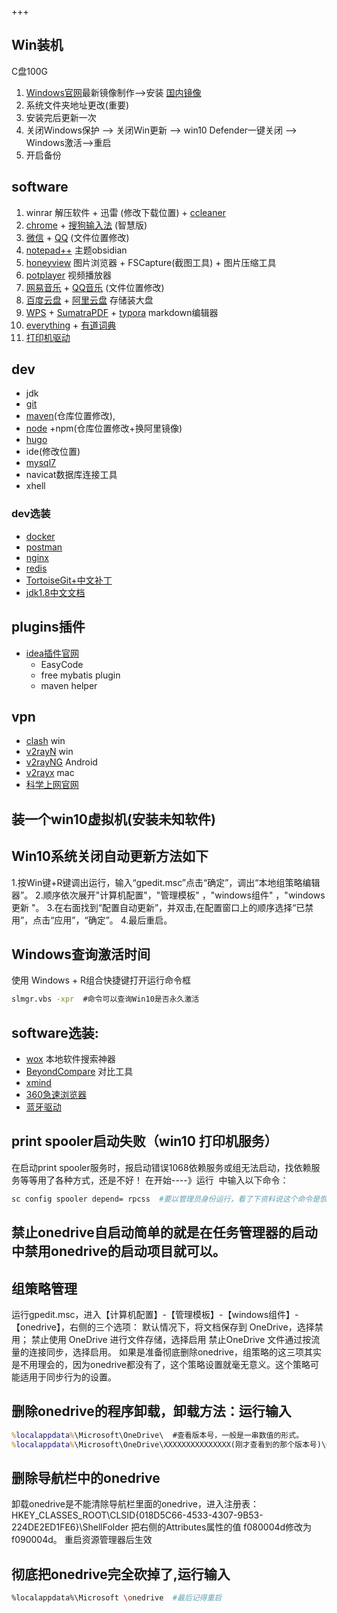 +++
## Win装机
C盘100G
1. [Windows官网](https://www.microsoft.com/zh-cn/software-download/windows10)最新镜像制作-->安装 [国内镜像](https://msdn.itellyou.cn)
2. 系统文件夹地址更改(重要)
3. 安装完后更新一次
4. 关闭Windows保护 --> 关闭Win更新 -->  win10 Defender一键关闭 --> Windows激活-->重启
5. 开启备份
## software
1. winrar 解压软件 + 迅雷 (修改下载位置) + [ccleaner](https://www.ccleaner.com/)
2. [chrome](https://www.google.cn/intl/zh-CN/chrome) + [搜狗输入法](https://pinyin.sogou.com/zhihui) (智慧版)
3. [微信](https://weixin.qq.com) + [QQ](https://im.qq.com/) (文件位置修改)
4. [notepad++](https://notepad-plus.en.softonic.com/) 主题obsidian
5. [honeyview](https://honeyview.en.softonic.com/) 图片浏览器 + FSCapture(截图工具) + 图片压缩工具
6. [potplayer](http://potplayer.org/) 视频播放器
7. [网易音乐](https://music.163.com) + [QQ音乐](https://y.qq.com/) (文件位置修改)
8. [百度云盘](https://pan.baidu.com/download/) + [阿里云盘](https://www.aliyundrive.com/) 存储装大盘
9. [WPS](https://www.wps.cn/) + [SumatraPDF](https://www.sumatrapdfreader.org/) + [typora](https://www.typora.io/) markdown编辑器
10. [everything](https://everything.en.softonic.com/) + [有道词典](https://www.youdao.com/)
11. [打印机驱动](https://support.hp.com/cn-zh/drivers/selfservice/hp-laserjet-pro-m1136-multifunction-printer-series/5094778)
## dev
- jdk
- [git](https://git-scm.com/)
- [maven](https://archive.apache.org/dist/maven/maven-3/)(仓库位置修改),
- [node](http://nodejs.cn/) +npm(仓库位置修改+换阿里镜像)
- [hugo](https://github.com/gohugoio/hugo/releases)
- ide(修改位置)
- [mysql7](https://dev.mysql.com/downloads/mysql)
- navicat数据库连接工具
- xhell
### dev选装
- [docker](https://hub.docker.com/editions/community/docker-ce-desktop-windows)
- [postman](https://www.getpostman.com/)
- [nginx](http://nginx.org/en/download.html)
- [redis](https://github.com/microsoftarchive/redis/releases)
- [TortoiseGit+中文补丁](https://tortoisegit.org/download/)
- [jdk1.8中文文档](https://docs.oracle.com/javase/8/docs/)
## plugins插件
- [idea插件官网](https://plugins.jetbrains.com)
  - EasyCode
  - free mybatis plugin
  - maven helper
## vpn
- [clash](https://github.com/Fndroid/clash_for_windows_pkg/releases) win
- [v2rayN](https://github.com/2dust/v2rayN/releases) win
- [v2rayNG](https://github.com/2dust/v2rayNG/releases) Android
- [v2rayx](https://github.com/Cenmrev/V2RayX/releases) mac
- [科学上网官网](https://github.com/haotian-wang/google-access-helper)
## 装一个win10虚拟机(安装未知软件)
## Win10系统关闭自动更新方法如下
1.按Win键+R键调出运行，输入“gpedit.msc”点击“确定”，调出“本地组策略编辑器”。
2.顺序依次展开"计算机配置"，"管理模板" ，"windows组件" ，"windows更新 "。
3.在右面找到“配置自动更新”，并双击,在配置窗口上的顺序选择“已禁用”，点击“应用”，“确定”。
4.最后重启。
## Windows查询激活时间
使用 Windows + R组合快捷键打开运行命令框
```bat
slmgr.vbs -xpr  #命令可以查询Win10是否永久激活
```
## software选装:
- [wox](http://www.wox.one/) 本地软件搜索神器
- [BeyondCompare](http://www.scootersoftware.com/download.php) 对比工具
- [xmind](https://www.xmind.cn/)
- [360急速浏览器](https://browser.360.cn/ee)
- [蓝牙驱动](https://www.lulian.cn/download/list-122-cn.html)
## print spooler启动失败（win10 打印机服务）
在启动print spooler服务时，报启动错误1068依赖服务或组无法启动，找依赖服务等等用了各种方式，还是不好！
在开始----》运行  中输入以下命令：
``` bash
sc config spooler depend= rpcss  #要以管理员身份运行，看了下资料说这个命令是恢复系统默认的依赖关系
```
## 禁止onedrive自启动简单的就是在任务管理器的启动中禁用onedrive的启动项目就可以。
## 组策略管理
运行gpedit.msc，进入【计算机配置】-【管理模板】-【windows组件】-【onedrive】，右侧的三个选项：
默认情况下，将文档保存到 OneDrive，选择禁用；
禁止使用 OneDrive 进行文件存储，选择启用
禁止OneDrive 文件通过按流量的连接同步，选择启用。
如果是准备彻底删除onedrive，组策略的这三项其实是不用理会的，因为onedrive都没有了，这个策略设置就毫无意义。这个策略可能适用于同步行为的设置。
## 删除onedrive的程序卸载，卸载方法：运行输入
```cmd
%localappdata%\Microsoft\OneDrive\  #查看版本号，一般是一串数值的形式。
%localappdata%\Microsoft\OneDrive\XXXXXXXXXXXXXXX(刚才查看到的那个版本号)\OneDriveSetup /uninstall  #这个命令可以卸载掉大多的onedrive程序，剩余的可以自行删除（可能须要权限设置或者以管理员模式运行cmd）
```
## 删除导航栏中的onedrive
卸载onedrive是不能清除导航栏里面的onedrive，进入注册表：
HKEY_CLASSES_ROOT\CLSID\{018D5C66-4533-4307-9B53-224DE2ED1FE6}\ShellFolder
把右侧的Attributes属性的值 f080004d修改为f090004d。
重启资源管理器后生效
## 彻底把onedrive完全砍掉了,运行输入
```bash
%localappdata%\Microsoft \onedrive  #最后记得重启
```